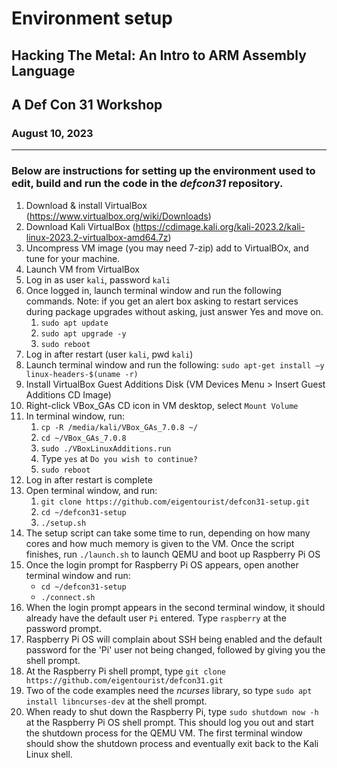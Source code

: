 # Environment setup 
## Hacking The Metal: An Intro to ARM Assembly Language
## A Def Con 31 Workshop
### August 10, 2023


---
### Below are instructions for setting up the environment used to edit, build and run the code in the *defcon31* repository.


1. Download & install VirtualBox (https://www.virtualbox.org/wiki/Downloads)
2. Download Kali VirtualBox (https://cdimage.kali.org/kali-2023.2/kali-linux-2023.2-virtualbox-amd64.7z)
3. Uncompress VM image (you may need 7-zip) add to VirtualBOx, and tune for your machine.
4. Launch VM from VirtualBox
5. Log in as user `kali`, password `kali`
6. Once logged in, launch terminal window and run the following commands. Note: if you get an alert box asking to restart services during package upgrades without asking, just answer Yes and move on.
    1. `sudo apt update`
    2. `sudo apt upgrade -y`
    3. `sudo reboot`
7. Log in after restart (user `kali`, pwd `kali`)
8. Launch terminal window and run the following: `sudo apt-get install –y linux-headers-$(uname -r)`
9. Install VirtualBox Guest Additions Disk (VM Devices Menu > Insert Guest Additions CD Image)
10. Right-click VBox_GAs CD icon in VM desktop, select `Mount Volume`
11. In terminal window, run:
    1. `cp -R /media/kali/VBox_GAs_7.0.8 ~/`
    2. `cd ~/VBox_GAs_7.0.8`
    3. `sudo ./VBoxLinuxAdditions.run`
    4. Type `yes` at `Do you wish to continue?`
    5. `sudo reboot`
12. Log in after restart is complete
13. Open terminal window, and run:
    1. `git clone https://github.com/eigentourist/defcon31-setup.git`
    2. `cd ~/defcon31-setup`
    3. `./setup.sh`
14. The setup script can take some time to run, depending on how many cores and how much memory is given to the VM. Once the script finishes, run `./launch.sh` to launch QEMU and boot up Raspberry Pi OS
15. Once the login prompt for Raspberry Pi OS appears, open another terminal window and run:
    - `cd ~/defcon31-setup`
    - `./connect.sh`
16. When the login prompt appears in the second terminal window, it should already have the default user `Pi` entered. Type `raspberry` at the password prompt.
17. Raspberry Pi OS will complain about SSH being enabled and the default password for the 'Pi' user not being changed, followed by giving you the shell prompt.
18. At the Raspberry Pi shell prompt, type `git clone https://github.com/eigentourist/defcon31.git`
19. Two of the code examples need the *ncurses* library, so type `sudo apt install libncurses-dev` at the shell prompt.
20. When ready to shut down the Raspberry Pi, type `sudo shutdown now -h` at the Raspberry Pi OS shell prompt. This should log you out and start the shutdown process for the QEMU VM. The first terminal window should show the shutdown process and eventually exit back to the Kali Linux shell.